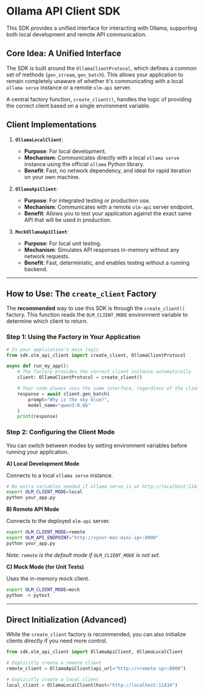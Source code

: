 # Ollama API Client SDK

This SDK provides a unified interface for interacting with Ollama, supporting both local development and remote API communication.

## Core Idea: A Unified Interface

The SDK is built around the `OllamaClientProtocol`, which defines a common set of methods (`gen_stream`, `gen_batch`). This allows your application to remain completely unaware of whether it's communicating with a local `ollama serve` instance or a remote `olm-api` server.

A central factory function, `create_client()`, handles the logic of providing the correct client based on a single environment variable.

## Client Implementations

1.  **`OllamaLocalClient`**:
    *   **Purpose**: For local development.
    *   **Mechanism**: Communicates directly with a local `ollama serve` instance using the official `ollama` Python library.
    *   **Benefit**: Fast, no network dependency, and ideal for rapid iteration on your own machine.

2.  **`OllamaApiClient`**:
    *   **Purpose**: For integrated testing or production use.
    *   **Mechanism**: Communicates with a remote `olm-api` server endpoint.
    *   **Benefit**: Allows you to test your application against the exact same API that will be used in production.

3.  **`MockOllamaApiClient`**:
    *   **Purpose**: For local unit testing.
    *   **Mechanism**: Simulates API responses in-memory without any network requests.
    *   **Benefit**: Fast, deterministic, and enables testing without a running backend.

---

## How to Use: The `create_client` Factory

The **recommended** way to use this SDK is through the `create_client()` factory. This function reads the `OLM_CLIENT_MODE` environment variable to determine which client to return.

### Step 1: Using the Factory in Your Application

```python
# In your application's main logic
from sdk.olm_api_client import create_client, OllamaClientProtocol

async def run_my_app():
    # The factory provides the correct client instance automatically.
    client: OllamaClientProtocol = create_client()

    # Your code always uses the same interface, regardless of the client.
    response = await client.gen_batch(
        prompt="Why is the sky blue?",
        model_name="qwen3:0.6b"
    )
    print(response)
```

### Step 2: Configuring the Client Mode

You can switch between modes by setting environment variables before running your application.

**A) Local Development Mode**

Connects to a local `ollama serve` instance.

```sh
# No extra variables needed if ollama serve is at http://localhost:11434
export OLM_CLIENT_MODE=local
python your_app.py
```

**B) Remote API Mode**

Connects to the deployed `olm-api` server.

```sh
export OLM_CLIENT_MODE=remote
export OLM_API_ENDPOINT="http://<your-mac-mini-ip>:8000"
python your_app.py
```
*Note: `remote` is the default mode if `OLM_CLIENT_MODE` is not set.*

**C) Mock Mode (for Unit Tests)**

Uses the in-memory mock client.

```sh
export OLM_CLIENT_MODE=mock
python -m pytest
```

---

## Direct Initialization (Advanced)

While the `create_client` factory is recommended, you can also initialize clients directly if you need more control.

```python
from sdk.olm_api_client import OllamaApiClient, OllamaLocalClient

# Explicitly create a remote client
remote_client = OllamaApiClient(api_url="http://<remote-ip>:8000")

# Explicitly create a local client
local_client = OllamaLocalClient(host="http://localhost:11434")
```
